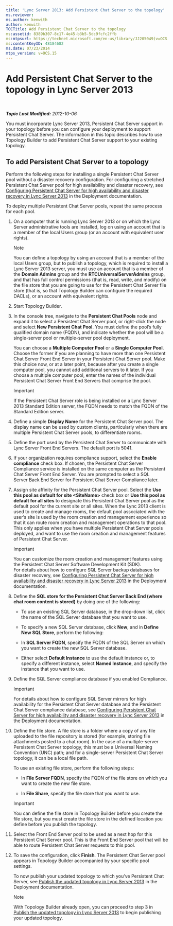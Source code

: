 ```yaml
---
title: 'Lync Server 2013: Add Persistent Chat Server to the topology'
ms.reviewer: 
ms.author: kenwith
author: kenwith
TOCTitle: Add Persistent Chat Server to the topology
ms:assetid: 8389b307-8c17-4e45-b3b5-5dc9fcfc2ffb
ms:mtpsurl: https://technet.microsoft.com/en-us/library/JJ205049(v=OCS.15)
ms:contentKeyID: 48184682
ms.date: 07/23/2014
mtps_version: v=OCS.15
---
```


<div data-xmlns="http://www.w3.org/1999/xhtml">

<div class="topic" data-xmlns="http://www.w3.org/1999/xhtml" data-msxsl="urn:schemas-microsoft-com:xslt" data-cs="http://msdn.microsoft.com/en-us/">

<div data-asp="http://msdn2.microsoft.com/asp">

# Add Persistent Chat Server to the topology in Lync Server 2013

</div>

<div id="mainSection">

<div id="mainBody">

<span> </span>

_**Topic Last Modified:** 2012-10-06_

You must incorporate Lync Server 2013, Persistent Chat Server support in your topology before you can configure your deployment to support Persistent Chat Server. The information in this topic describes how to use Topology Builder to add Persistent Chat Server support to your existing topology.

<div>

## To add Persistent Chat Server to a topology

Perform the following steps for installing a single Persistent Chat Server pool without a disaster recovery configuration. For configuring a stretched Persistent Chat Server pool for high availability and disaster recovery, see [Configuring Persistent Chat Server for high availability and disaster recovery in Lync Server 2013](lync-server-2013-configuring-persistent-chat-server-for-high-availability-and-disaster-recovery.md) in the Deployment documentation.

To deploy multiple Persistent Chat Server pools, repeat the same process for each pool.

1.  On a computer that is running Lync Server 2013 or on which the Lync Server administrative tools are installed, log on using an account that is a member of the local Users group (or an account with equivalent user rights).
    
    <div>
    

    > [!NOTE]  
    > You can define a topology by using an account that is a member of the local Users group, but to publish a topology, which is required to install a Lync Server 2013 server, you must use an account that is a member of the <STRONG>Domain Admins</STRONG> group and the <STRONG>RTCUniversalServerAdmins</STRONG> group, and that has full control permissions (that is, read, write, and modify) on the file store that you are going to use for the Persistent Chat Server file store (that is, so that Topology Builder can configure the required DACLs), or an account with equivalent rights.

    
    </div>

2.  Start Topology Builder.

3.  In the console tree, navigate to the **Persistent Chat Pools** node and expand it to select a Persistent Chat Server pool, or right-click the node and select **New Persistent Chat Pool**. You must define the pool’s fully qualified domain name (FQDN), and indicate whether the pool will be a single-server pool or multiple-server pool deployment.
    
    You can choose a **Multiple Computer Pool** or a **Single Computer Pool**. Choose the former if you are planning to have more than one Persistent Chat Server Front End Server in your Persistent Chat Server pool. Make this choice now, or at a later point, because after you create a single computer pool, you cannot add additional servers to it later. If you choose a multiple computer pool, enter the names of the individual Persistent Chat Server Front End Servers that comprise the pool.
    
    <div>
    

    > [!IMPORTANT]  
    > If the Persistent Chat Server role is being installed on a Lync Server 2013&nbsp;Standard Edition server, the FQDN needs to match the FQDN of the Standard Edition server.

    
    </div>

4.  Define a simple **Display Name** for the Persistent Chat Server pool. The display name can be used by custom clients, particularly when there are multiple Persistent Chat Server pools, to differentiate rooms.

5.  Define the port used by the Persistent Chat Server to communicate with Lync Server Front End Servers. The default port is 5041.

6.  If your organization requires compliance support, select the **Enable compliance** check box. If chosen, the Persistent Chat Server Compliance service is installed on the same computer as the Persistent Chat Server Front End Server. You are prompted to select a SQL Server Back End Server for Persistent Chat Server Compliance later.

7.  Assign site affinity for the Persistent Chat Server pool. Select the **Use this pool as default for site \<SiteName\>** check box or **Use this pool as default for all sites** to designate this Persistent Chat Server pool as the default pool for the current site or all sites. When the Lync 2013 client is used to create and manage rooms, the default pool associated with the user’s site is used by the room creation and management experience so that it can route room creation and management operations to that pool. This only applies when you have multiple Persistent Chat Server pools deployed, and want to use the room creation and management features of Persistent Chat Server.
    
    <div>
    

    > [!IMPORTANT]  
    > You can customize the room creation and management features using the Persistent Chat Server Software Development Kit (SDK).<BR>For details about how to configure SQL Server backup databases for disaster recovery, see <A href="lync-server-2013-configuring-persistent-chat-server-for-high-availability-and-disaster-recovery.md">Configuring Persistent Chat Server for high availability and disaster recovery in Lync Server 2013</A> in the Deployment documentation.

    
    </div>

8.  Define the **SQL store for the Persistent Chat Server Back End (where chat room content is stored)** by doing one of the following:
    
      - To use an existing SQL Server database, in the drop-down list, click the name of the SQL Server database that you want to use.
    
      - To specify a new SQL Server database, click **New**, and in **Define New SQL Store**, perform the following:
    
    <!-- end list -->
    
      - In **SQL Server FQDN**, specify the FQDN of the SQL Server on which you want to create the new SQL Server database.
    
      - Either select **Default Instance** to use the default instance or, to specify a different instance, select **Named Instance**, and specify the instance that you want to use.

9.  Define the SQL Server compliance database if you enabled Compliance.
    
    <div>
    

    > [!IMPORTANT]  
    > For details about how to configure SQL Server mirrors for high availability for the Persistent Chat Server database and the Persistent Chat Server compliance database, see <A href="lync-server-2013-configuring-persistent-chat-server-for-high-availability-and-disaster-recovery.md">Configuring Persistent Chat Server for high availability and disaster recovery in Lync Server 2013</A> in the Deployment documentation.

    
    </div>

10. Define the file store. A file store is a folder where a copy of any file uploaded to the file repository is stored (for example, storing file attachments posted to a chat room). In the case of a multiple-server Persistent Chat Server topology, this must be a Universal Naming Convention (UNC) path; and for a single-server Persistent Chat Server topology, it can be a local file path.
    
    To use an existing file store, perform the following steps:
    
      - In **File Server FQDN**, specify the FQDN of the file store on which you want to create the new file store.
    
      - In **File Share**, specify the file store that you want to use.
    
    <div>
    

    > [!IMPORTANT]  
    > You can define the file store in Topology Builder before you create the file store, but you must create the file store in the defined location you define before you publish the topology.

    
    </div>

11. Select the Front End Server pool to be used as a next hop for this Persistent Chat Server pool. This is the Front End Server pool that will be able to route Persistent Chat Server requests to this pool.

12. To save the configuration, click **Finish**. The Persistent Chat Server pool appears in Topology Builder accompanied by your specific pool settings.
    
    To now publish your updated topology to which you’ve Persistent Chat Server, see [Publish the updated topology in Lync Server 2013](lync-server-2013-publish-the-updated-topology.md) in the Deployment documentation.
    
    <div>
    

    > [!NOTE]  
    > With Topology Builder already open, you can proceed to step 3 in <A href="lync-server-2013-publish-the-updated-topology.md">Publish the updated topology in Lync Server 2013</A> to begin publishing your updated topology.

    
    </div>

</div>

</div>

<span> </span>

</div>

</div>

</div>

